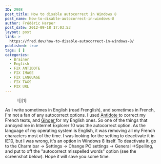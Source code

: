 ```yaml
---
ID: 2908
post_title: How to disable autocorrect in Windows 8
post_name: how-to-disable-autocorrect-in-windows-8
author: Frédéric Harper
post_date: 2012-09-18 17:03:53
layout: post
link: >
  https://fred.dev/how-to-disable-autocorrect-in-windows-8/
published: true
tags: [ ]
categories:
  - Brainer
  - English
  - FIX ANTIDOTE
  - FIX IMAGE
  - FIX LANGUAGE
  - FIX TAGS
  - FIX URL
---
```

<figure>![][1]</figure>
As I write sometimes in English (read Frenglish), and sometimes in French, I'm not a fan of any autocorrect options. I used <a href="https://www.druide.com/antidote.html" target="_blank" rel="noopener noreferrer">Antidote </a>to correct my French texts, and <a href="https://www.gingersoftware.com/" target="_blank" rel="noopener noreferrer">Ginger </a>for my English ones. So one of the things that annoyed me in Internet Explorer 10 was the autocorrect option. As the language of my operating system is English, it was removing all my French characters most of the time. I was looking for the setting to deactivate it in IE10, but I was wrong, it's an option in Windows 8 itself. To deactivate it, go to the Charm bar -> Settings -> Change PC settings -> General ->Spelling, and put to off the "autocorrect misspelled words" option (see the screenshot below). Hope it will save you some time.

 [1]: http://fred.dev/wp-content/uploads/2012/09/2012-09-15_1305.png "2012-09-15_1305"